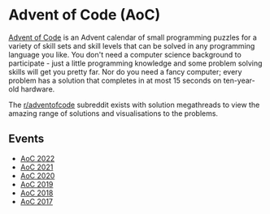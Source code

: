 # Advent of Code (AoC)

[Advent of Code](https://adventofcode.com/2021/about) is an Advent calendar of small programming puzzles for a variety of skill sets and skill levels that can be solved in any programming language you like. You don't need a computer science background to participate - just a little programming knowledge and some problem solving skills will get you pretty far. Nor do you need a fancy computer; every problem has a solution that completes in at most 15 seconds on ten-year-old hardware.

The [r/adventofcode](https://www.reddit.com/r/adventofcode/) subreddit exists with solution megathreads to view the amazing range of solutions and visualisations to the problems. 

## Events

* [AoC 2022](https://adventofcode.com/2022)
* [AoC 2021](https://adventofcode.com/2021)
* [AoC 2020](https://adventofcode.com/2020)
* [AoC 2019](https://adventofcode.com/2019)
* [AoC 2018](https://adventofcode.com/2018)
* [AoC 2017](https://adventofcode.com/2017)
